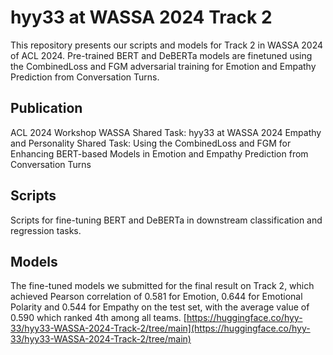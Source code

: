 # hyy33 at WASSA 2024 Track 2

This repository presents our scripts and models for Track 2 in WASSA 2024 of ACL 2024.
Pre-trained BERT and DeBERTa models are finetuned using the CombinedLoss and FGM adversarial training for Emotion and Empathy Prediction from Conversation Turns.

## Publication
ACL 2024 Workshop WASSA Shared Task:
hyy33 at WASSA 2024 Empathy and Personality Shared Task: Using the CombinedLoss and FGM for Enhancing BERT-based Models in Emotion and Empathy Prediction from Conversation Turns


## Scripts
Scripts for fine-tuning BERT and DeBERTa in downstream classification and regression tasks.


## Models
The fine-tuned models we submitted for the final result on Track 2, which achieved Pearson correlation of 0.581 for Emotion, 0.644 for Emotional Polarity and 0.544 for Empathy on the test set, with the average value of 0.590 which ranked 4th among all teams.
[https://huggingface.co/hyy-33/hyy33-WASSA-2024-Track-2/tree/main](https://huggingface.co/hyy-33/hyy33-WASSA-2024-Track-2/tree/main)


